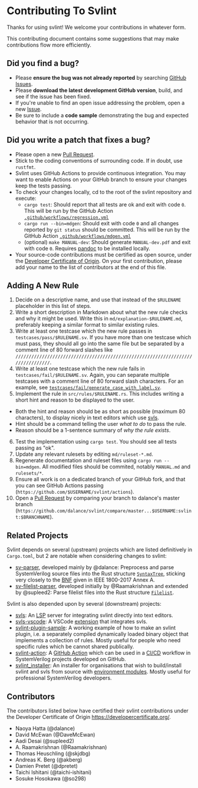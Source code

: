 Contributing To Svlint
======================

Thanks for using svlint!
We welcome your contributions in whatever form.

This contributing document contains some suggestions that may make
contributions flow more efficiently.


Did you find a bug?
-------------------

- Please **ensure the bug was not already reported** by searching
  [GitHub Issues](https://github.com/dalance/svlint/issues).
- Please **download the latest development GitHub version**, build, and see
  if the issue has been fixed.
- If you're unable to find an open issue addressing the problem, open a new
  [Issue](https://github.com/dalance/svlint/issues).
- Be sure to include a **code sample** demonstrating the bug and expected
  behavior that is not occurring.


Did you write a patch that fixes a bug?
---------------------------------------

- Please open a new [Pull Request](https://github.com/dalance/svlint/pulls).
- Stick to the coding conventions of surrounding code.
  If in doubt, use `rustfmt`.
- Svlint uses GitHub Actions to provide continuous integration.
  You may want to enable Actions on your GitHub branch to ensure your changes
  keep the tests passing.
- To check your changes locally, cd to the root of the svlint repository and
  execute:
  - `cargo test`: Should report that all tests are ok and exit with code `0`.
    This will be run by the GitHub Action
   [`.github/workflows/regression.yml`](https://github.com/dalance/svlint/blob/master/.github/workflows/regression.yml)
  - `cargo run --bin=mdgen`: Should exit with code `0` and all changes
    reported by `git status` should be committed.
    This will be run by the GitHub Action
   [`.github/workflows/mdgen.yml`](https://github.com/dalance/svlint/blob/master/.github/workflows/mdgen.yml)
  - (optional) `make MANUAL-dev`: Should generate `MANUAL-dev.pdf` and exit
    with code `0`.
    Requires [pandoc](https://pandoc.org/MANUAL.html) to be installed locally.
- Your source-code contributions must be certified as open source, under the
  [Developer Certificate of Origin](https://developercertificate.org/).
  On your first contribution, please add your name to the list of contributors
  at the end of this file.


Adding A New Rule
-----------------

1. Decide on a descriptive name, and use that instead of the `$RULENAME`
  placeholder in this list of steps.
2. Write a short description in Markdown about what the new rule checks and why
  it might be used.
  Write this in `md/explanation-$RULENAME.md`, preferably keeping a similar
  format to similar existing rules.
3. Write at least one testcase which the new rule passes in
  `testcases/pass/$RULENAME.sv`.
  If you have more than one testcase which must pass, they should all go into
  the same file but be separated by a comment line of 80 forward slashes like
  `////////////////////////////////////////////////////////////////////////////////`.
4. Write at least one testcase which the new rule fails in
  `testcases/fail/$RULENAME.sv`.
  Again, you can separate multiple testcases with a comment line of 80 forward
  slash characters.
  For an example, see
  [`testcases/fail/generate_case_with_label.sv`](https://github.com/dalance/svlint/blob/master/testcases/fail/generate_case_with_label.sv).
5. Implement the rule in `src/rules/$RULENAME.rs`.
  This includes writing a short hint and reason to be displayed to the user.
  - Both the hint and reason should be as short as possible (maximum 80
    characters), to display nicely in text editors which use
    [svls](https://github.com/dalance/svls).
  - Hint should be a command telling the user *what to do* to pass the rule.
  - Reason should be a 1-sentence summary of *why the rule exists*.
6. Test the implementation using `cargo test`.
  You should see all tests passing as "ok".
7. Update any relevant rulesets by editing `md/ruleset-*.md`.
8. Regenerate documentation and ruleset files using `cargo run --bin=mdgen`.
  All modified files should be commited, notably `MANUAL.md` and `rulesets/*`.
9. Ensure all work is on a dedicated branch of your GitHub fork, and that
  you can see GitHub Actions passing
  (`https://github.com/$USERNAME/svlint/actions`).
10. Open a [Pull Request](https://github.com/dalance/svlint/pulls) by comparing
  your branch to dalance's master branch
  (`https://github.com/dalance/svlint/compare/master...$USERNAME:svlint:$BRANCHNAME`).


Related Projects
----------------

Svlint depends on several (upstream) projects which are listed definitively in
`Cargo.toml`, but 2 are notable when considering changes to svlint:

- [sv-parser](https://docs.rs/sv-parser/latest/sv_parser/), developed mainly
  by @dalance:
  Preprocess and parse SystemVerilog source files into the Rust structure
  [`SyntaxTree`](https://docs.rs/sv-parser/latest/sv_parser/struct.SyntaxTree.html),
  sticking very closely to the
  [BNF](https://en.wikipedia.org/wiki/Backus%E2%80%93Naur_form) given in
  IEEE 1800-2017 Annex A.
- [sv-filelist-parser](https://github.com/supleed2/sv-filelist-parser),
  developed initially by @Raamakrishnan and extended by @supleed2:
  Parse filelist files into the Rust structure
  [`Filelist`](https://github.com/supleed2/sv-filelist-parser/blob/main/src/file_parser.rs#L12).

Svlint is also depended upon by several (downstream) projects:

- [svls](https://github.com/dalance/svls):
  An [LSP](https://en.wikipedia.org/wiki/Language_Server_Protocol) server for
  integrating svlint directly into text editors.
- [svls-vscode](https://github.com/dalance/svls-vscode):
  A VSCode
  [extension](https://marketplace.visualstudio.com/items?itemName=dalance.svls-vscode)
  that integrates svls.
- [svlint-plugin-sample](https://github.com/dalance/svlint-plugin-sample):
  A working example of how to make an svlint plugin, i.e. a separately compiled
  dynamically loaded binary object that implements a collection of rules.
  Mostly useful for people who need specific rules which be cannot shared
  publically.
- [svlint-action](https://github.com/dalance/svlint-action):
  A [GitHub Action](https://docs.github.com/en/actions) which can be used in a
  [CI/CD](https://en.wikipedia.org/wiki/CI/CD) workflow in SystemVerilog
  projects developed on GitHub.
- [svlint\_installer](https://github.com/DaveMcEwan/svlint_installer):
  An installer for organisations that wish to build/install svlint and svls
  from source with
  [environment modules](https://modules.readthedocs.io/en/latest/index.html).
  Mostly useful for professional SystemVerilog developers.


Contributors
------------

The contributors listed below have certified their svlint contributions
under the Developer Certificate of Origin <https://developercertificate.org/>.

- Naoya Hatta (@dalance)
- David McEwan (@DaveMcEwan)
- Aadi Desai (@supleed2)
- A. Raamakrishnan (@Raamakrishnan)
- Thomas Heuschling (@skjdbg)
- Andreas K. Berg (@akberg)
- Damien Pretet (@dpretet)
- Taichi Ishitani (@taichi-ishitani)
- Sosuke Hosokawa (@so298)
